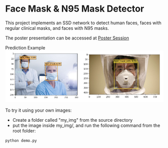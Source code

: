 # Face Mask & N95 Mask Detector
This project implements an SSD network to detect human faces, faces with regular clinical masks, and faces with N95 masks. 

The poster presentation can be accessed at [Poster Session](https://github.com/im-daniel-wang/MaskOn-Clinical-and-N95-Mask-Detector/blob/master/mask_on_poster.pdf)

Prediction Example
![image](mask.png)

To try it using your own images:
- Create a folder called "my_img" from the source directory
- put the image inside my_img/, and run the following command from the root folder:
```
python demo.py
```